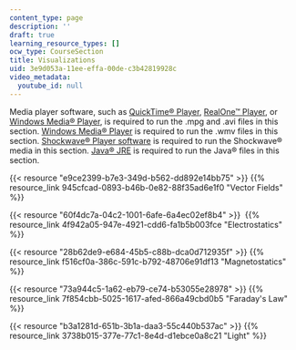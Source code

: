 ```yaml
---
content_type: page
description: ''
draft: true
learning_resource_types: []
ocw_type: CourseSection
title: Visualizations
uid: 3e9d053a-11ee-effa-00de-c3b42819928c
video_metadata:
  youtube_id: null
---
```

Media player software, such as [QuickTime® Player](http://www.apple.com/quicktime/download/), [RealOne™ Player](http://www.real.com/), or [Windows Media® Player](https://support.microsoft.com/en-us/help/14209/get-windows-media-player), is required to run the .mpg and .avi files in this section. [Windows Media® Player](https://support.microsoft.com/en-us/help/14209/get-windows-media-player) is required to run the .wmv files in this section. [Shockwave® Player software](http://www.macromedia.com/) is required to run the Shockwave® media in this section. [Java® JRE](http://java.sun.com/j2se/1.4.2/download.html) is required to run the Java® files in this section.

{{< resource "e9ce2399-b7e3-349d-b562-dd892e14bb75" >}} {{% resource_link 945cfcad-0893-b46b-0e82-88f35ad6e1f0 "Vector Fields" %}}

{{< resource "60f4dc7a-04c2-1001-6afe-6a4ec02ef8b4" >}}  {{% resource_link 4f942a05-947e-4921-cdd6-fa1b5b003fce "Electrostatics" %}}

{{< resource "28b62de9-e684-45b5-c88b-dca0d712935f" >}} {{% resource_link f516cf0a-386c-591c-b792-48706e91df13 "Magnetostatics" %}}

{{< resource "73a944c5-1a62-eb79-ce74-b53055e28978" >}} {{% resource_link 7f854cbb-5025-1617-afed-866a49cbd0b5 "Faraday's Law" %}}

{{< resource "b3a1281d-651b-3b1a-daa3-55c440b537ac" >}} {{% resource_link 3738b015-377e-77c1-8e4d-d1ebce0a8c21 "Light" %}}